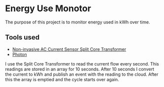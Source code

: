 # Energy Use Monotor
The purpose of this project is to monitor energy used in kWh over time. 
## Tools used
* [Non-invasive AC Current Sensor Split Core Transformer](https://www.amazon.com/gp/product/B01C5JL5IY/ref=oh_aui_detailpage_o07_s00?ie=UTF8&psc=1)
* [Photon](https://store.particle.io/#photon) 

I use the Split Core Transformer to read the current flow every second. This readings are stored in an array for 10 seconds. After 10 seconds I convert the current to kWh and publish an event with the reading to the cloud. After this the array is emptied and the cycle starts over again.

